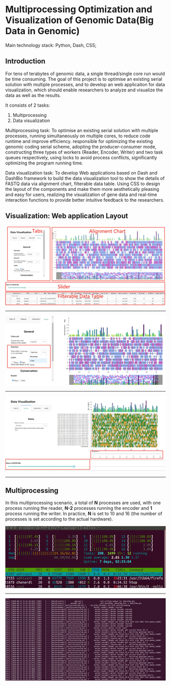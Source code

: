 # Multiprocessing Optimization and Visualization of Genomic Data(Big Data in Genomic)
Main technology stack: Python, Dash, CSS;

## Introduction

For tens of terabytes of genomic data, a single thread/single core run would be time consuming. The goal of this project is to optimise an existing serial solution with multiple processes, and to develop an web applicaiton for data visualization, which should enable researchers to analyze and visualize the data as well as the results.

It consists of 2 tasks:
  1. Multiprocessing
  2. Data visualization
  
Multiprocessing task: To optimise an existing serial solution with multiple processes, running simultaneously on multiple cores, to reduce code runtime and improve efficiency.
responsible for optimizing the existing genomic coding serial scheme, adopting the producer-consumer mode, constructing three types of workers (Reader, Encoder, Writer) and two task queues respectively, using locks to avoid process conflicts, significantly optimizing the program running time.

Data visualization task: To develop Web applications based on Dash and DashBio framework to build the data visualization tool to show the details of FASTQ data via alignment chart, filterable data table. Using CSS to design the layout of the components and make them more aesthetically pleasing and easy for users, realizing the visualization of gene data and real-time interaction functions to provide better intuitive feedback to the researchers.



## Visualization: Web application Layout
![Web application Layout](https://github.com/ChenErdi/Multiprocessing/blob/master/imgs/Layout.jpg)

---

![Drop-down](https://github.com/ChenErdi/Multiprocessing/blob/master/imgs/drop-down_heatmap.jpg)

---

![Sliders](https://github.com/ChenErdi/Multiprocessing/blob/master/imgs/Sliders.jpg)

---

## Multiprocessing
In this multiprocessing scenario, a total of **N** processes are used, with one process running the reader, **N-2** processes running the encoder and **1** process running the writer.
In practice, **N** is set to 10 and 16 (the number of processes is set according to the actual hardware).

![Cores number: **N=10**](https://github.com/ChenErdi/Multiprocessing/blob/master/core.png)

---
![Multiprocessing start: **N=10**](https://github.com/ChenErdi/Multiprocessing/blob/master/process_start.png)

